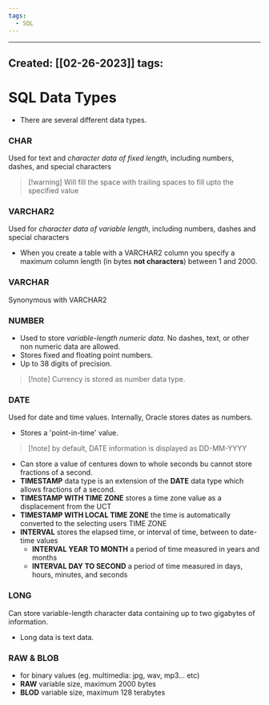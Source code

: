 ```yaml
---
tags:
  - SQL
---
```


---
Created: [[02-26-2023]]
tags: 
---
# SQL Data Types
- There are several different data types.
### **CHAR**
Used for text and *character data of fixed length*, including numbers, dashes, and special characters
>[!warning] Will fill the space with trailing spaces to fill upto the specified value

### **VARCHAR2**
Used for *character data of variable length*, including numbers, dashes and special characters
- When you create a table with a VARCHAR2 column you specify a maximum column length (in bytes **not characters**) between 1 and 2000.

### **VARCHAR**
Synonymous with VARCHAR2

### **NUMBER**
- Used to store *variable-length numeric data*. No dashes, text, or other non numeric data are allowed.
- Stores fixed and floating point numbers.
- Up to 38 digits of precision.
> [!note] Currency is stored as number data type.

### **DATE**
Used for date and time values. Internally, Oracle stores dates as numbers. 
- Stores a 'point-in-time' value.
> [!note] by default, DATE information is displayed as DD-MM-YYYY
- Can store a value of centures down to whole seconds bu cannot store fractions of a second.
- **TIMESTAMP** data type is an extension of the **DATE** data type which allows fractions of a second.
- **TIMESTAMP WITH TIME ZONE** stores a time zone value as a displacement from the UCT
- **TIMESTAMP WITH LOCAL TIME ZONE** the time is automatically converted to the selecting users TIME ZONE
- **INTERVAL** stores the elapsed time, or interval of time, between to date-time values
	- **INTERVAL YEAR TO MONTH** a period of time measured in years and months
	- **INTERVAL DAY TO SECOND** a period of time measured in days, hours, minutes, and seconds

### **LONG**
Can store variable-length character data containing up to two gigabytes of information.
- Long data is text data.

### RAW & BLOB
- for binary values (eg. multimedia: jpg, wav, mp3... etc)
- **RAW** variable size, maximum 2000 bytes
- **BLOD** variable size, maximum 128 terabytes